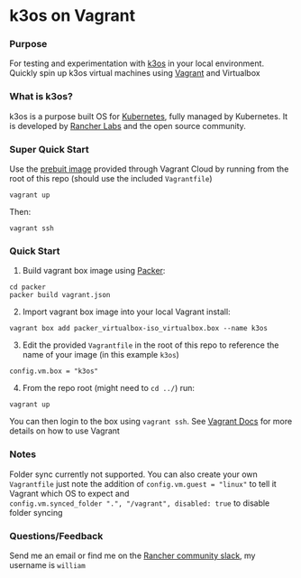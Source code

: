 # k3os on Vagrant

### Purpose
For testing and experimentation with [k3os](https://github.com/rancher/k3os) in your local environment. Quickly spin up k3os virtual machines 
using [Vagrant](https://www.vagrantup.com/) and Virtualbox

### What is k3os? 
k3os is a purpose built OS for [Kubernetes](https://kubernetes.io/), fully managed by Kubernetes. It is developed by [Rancher Labs](https://rancher.com/) and the open source community. 

### Super Quick Start

Use the [prebuit image](https://app.vagrantup.com/wjimenez5271/boxes/k3os) provided through Vagrant Cloud by running from the root of this repo (should use the included `Vagrantfile`)

```
vagrant up
```

Then:

```
vagrant ssh
```

### Quick Start

1. Build vagrant box image using [Packer](https://www.packer.io/): 

```
cd packer 
packer build vagrant.json
```

2. Import vagrant box image into your local Vagrant install: 

```
vagrant box add packer_virtualbox-iso_virtualbox.box --name k3os
```

3. Edit the provided `Vagrantfile` in the root of this repo to reference the name of your image (in this example `k3os`)

```
config.vm.box = "k3os"
```

4. From the repo root (might need to `cd ../`) run:

```
vagrant up
```

You can then login to the box using `vagrant ssh`. See [Vagrant Docs](https://www.vagrantup.com/docs/index.html) for more details on how to use Vagrant

### Notes
Folder sync currently not supported. You can also create your own `Vagrantfile` just note the addition of 
`config.vm.guest = "linux"` to tell it Vagrant which OS to expect and  
`config.vm.synced_folder ".", "/vagrant", disabled: true` to disable folder syncing

### Questions/Feedback
Send me an email or find me on the [Rancher community slack](https://slack.rancher.io/), my username is `william`
